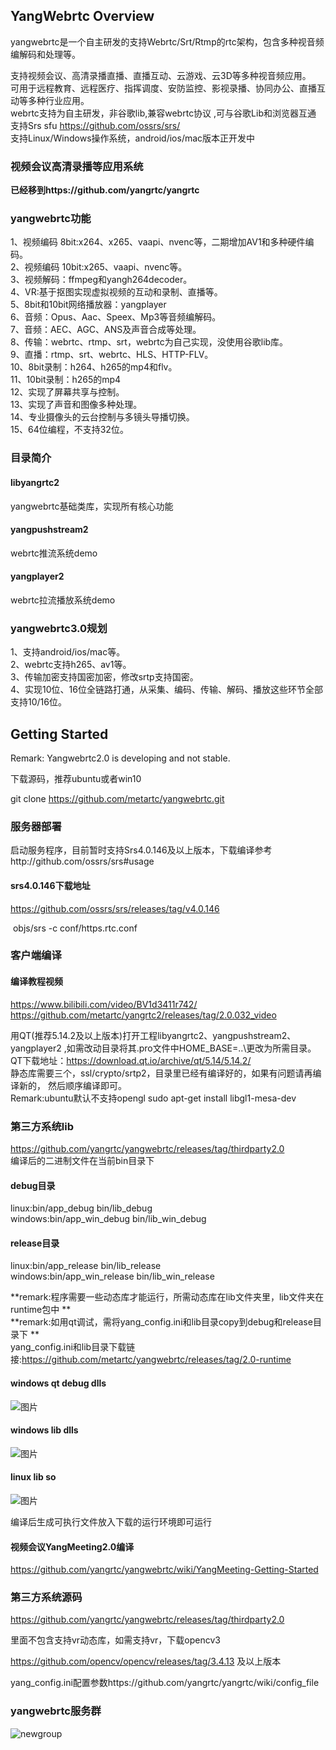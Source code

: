## YangWebrtc Overview

yangwebrtc是一个自主研发的支持Webrtc/Srt/Rtmp的rtc架构，包含多种视音频编解码和处理等。  

支持视频会议、高清录播直播、直播互动、云游戏、云3D等多种视音频应用。  
可用于远程教育、远程医疗、指挥调度、安防监控、影视录播、协同办公、直播互动等多种行业应用。  
webrtc支持为自主研发，非谷歌lib,兼容webrtc协议 ,可与谷歌Lib和浏览器互通  
支持Srs sfu https://github.com/ossrs/srs/  
支持Linux/Windows操作系统，android/ios/mac版本正开发中  
### 视频会议高清录播等应用系统
 **已经移到https://github.com/yangrtc/yangrtc** 
### yangwebrtc功能

 1、视频编码 8bit:x264、x265、vaapi、nvenc等，二期增加AV1和多种硬件编码。  
 2、视频编码 10bit:x265、vaapi、nvenc等。  
 3、视频解码：ffmpeg和yangh264decoder。  
 4、VR:基于抠图实现虚拟视频的互动和录制、直播等。  
 5、8bit和10bit网络播放器：yangplayer  
 6、音频：Opus、Aac、Speex、Mp3等音频编解码。  
 7、音频：AEC、AGC、ANS及声音合成等处理。  
 8、传输：webrtc、rtmp、srt，webrtc为自己实现，没使用谷歌lib库。  
 9、直播：rtmp、srt、webrtc、HLS、HTTP-FLV。  
 10、8bit录制：h264、h265的mp4和flv。  
 11、10bit录制：h265的mp4  
 12、实现了屏幕共享与控制。  
 13、实现了声音和图像多种处理。  
 14、专业摄像头的云台控制与多镜头导播切换。  
 15、64位编程，不支持32位。  

### 目录简介
#### libyangrtc2 
yangwebrtc基础类库，实现所有核心功能  
#### yangpushstream2 
webrtc推流系统demo  
#### yangplayer2 
webrtc拉流播放系统demo 

### yangwebrtc3.0规划  

 1、支持android/ios/mac等。  
 2、webrtc支持h265、av1等。   
 3、传输加密支持国密加密，修改srtp支持国密。  
 4、实现10位、16位全链路打通，从采集、编码、传输、解码、播放这些环节全部支持10/16位。  
  

## Getting Started

Remark: Yangwebrtc2.0 is developing and not stable.  

下载源码，推荐ubuntu或者win10

git clone https://github.com/metartc/yangwebrtc.git 


### 服务器部署

启动服务程序，目前暂时支持Srs4.0.146及以上版本，下载编译参考http://github.com/ossrs/srs#usage  
#### srs4.0.146下载地址
https://github.com/ossrs/srs/releases/tag/v4.0.146  

​      objs/srs -c conf/https.rtc.conf



### 客户端编译

#### 编译教程视频
https://www.bilibili.com/video/BV1d3411r742/  
https://github.com/metartc/yangrtc2/releases/tag/2.0.032_video  

用QT(推荐5.14.2及以上版本)打开工程libyangrtc2、yangpushstream2、yangplayer2 ,如需改动目录将其.pro文件中HOME_BASE=..\更改为所需目录。  
QT下载地址：https://download.qt.io/archive/qt/5.14/5.14.2/  
静态库需要三个，ssl/crypto/srtp2，目录里已经有编译好的，如果有问题请再编译新的， 然后顺序编译即可。  
Remark:ubuntu默认不支持opengl sudo apt-get install libgl1-mesa-dev  
### 第三方系统lib
https://github.com/yangrtc/yangwebrtc/releases/tag/thirdparty2.0  
编译后的二进制文件在当前bin目录下  
#### debug目录  
linux:bin/app_debug bin/lib_debug  
windows:bin/app_win_debug bin/lib_win_debug  
#### release目录  
linux:bin/app_release bin/lib_release  
windows:bin/app_win_release bin/lib_win_release  

 **remark:程序需要一些动态库才能运行，所需动态库在lib文件夹里，lib文件夹在runtime包中  **   
 **remark:如用qt调试，需将yang_config.ini和lib目录copy到debug和release目录下  **  
yang_config.ini和lib目录下载链接:https://github.com/metartc/yangwebrtc/releases/tag/2.0-runtime   
#### windows qt debug dlls
![图片](https://user-images.githubusercontent.com/87118023/136520546-a03812a7-f91a-479d-a1ff-f6771829d202.png)

#### windows lib dlls
![图片](https://user-images.githubusercontent.com/87118023/133883028-78abbe6f-4fa1-4817-8ed5-c29951561657.png)
#### linux lib so
![图片](https://user-images.githubusercontent.com/87118023/133883160-c10df7ba-ea97-482d-99b4-cb09af73d723.png)


编译后生成可执行文件放入下载的运行环境即可运行    
 
#### 视频会议YangMeeting2.0编译 

https://github.com/yangrtc/yangwebrtc/wiki/YangMeeting-Getting-Started
  

### 第三方系统源码

https://github.com/yangrtc/yangwebrtc/releases/tag/thirdparty2.0

里面不包含支持vr动态库，如需支持vr，下载opencv3

https://github.com/opencv/opencv/releases/tag/3.4.13 及以上版本

yang_config.ini配置参数https://github.com/yangrtc/yangrtc/wiki/config_file  
### yangwebrtc服务群
![newgroup](https://user-images.githubusercontent.com/87118023/140645041-92d6a7f9-53aa-4a1e-8256-0b68f9a55353.jpg)

